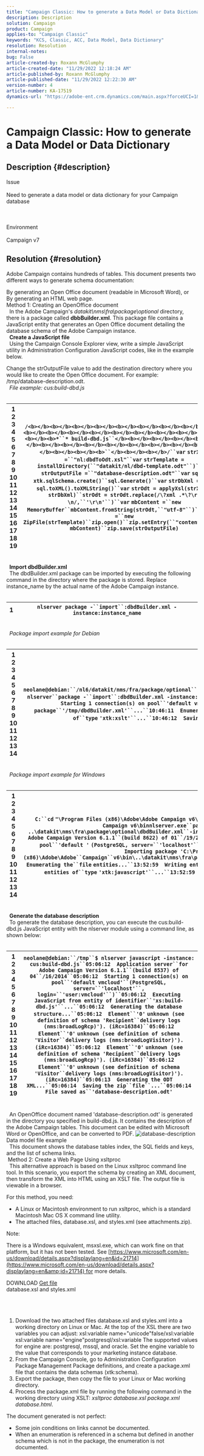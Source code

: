 ```yaml
---
title: "Campaign Classic: How to generate a Data Model or Data Dictionary"
description: Description
solution: Campaign
product: Campaign
applies-to: "Campaign Classic"
keywords: "KCS, Classic, ACC, Data Model, Data Dictionary"
resolution: Resolution
internal-notes: 
bug: False
article-created-by: Roxann McGlumphy
article-created-date: "11/29/2022 12:18:24 AM"
article-published-by: Roxann McGlumphy
article-published-date: "11/29/2022 12:22:30 AM"
version-number: 4
article-number: KA-17519
dynamics-url: "https://adobe-ent.crm.dynamics.com/main.aspx?forceUCI=1&pagetype=entityrecord&etn=knowledgearticle&id=d691fa51-7b6f-ed11-9561-6045bd006079"

---
```

# Campaign Classic: How to generate a Data Model or Data Dictionary

## Description {#description}

Issue<br><br>Need to generate a data model or data dictionary for your Campaign database<br><br> <br><br>Environment<br><br>Campaign v7

## Resolution {#resolution}


Adobe Campaign contains hundreds of tables. This document presents two different ways to generate schema documentation:

By generating an Open Office document (readable in Microsoft Word), or 
By generating an HTML web page.
<br>Method 1: Creating an OpenOffice document<br> 
In the Adobe Campaign's *datakit\nms\fra\package\optional* directory, there is a package called <b>dbbBuilder.xml</b>. This package file contains a JavaScript entity that generates an Open Office document detailing the database schema of the Adobe Campaign instance.
<br> 
<b>Create a JavaScript file</b>
<br> 
Using the Campaign Console Explorer view, write a simple JavaScript utility in Administration  Configuration  JavaScript codes, like in the example below.

Change the strOutputFile value to add the destination directory where you would like to create the Open Office document. For example: /tmp/database-description.odt.
<br> 
*File example: cus:build-dbd.js*
<br> <br>

| 1<br>2<br>3<br>4<br>5<br>6<br>7<br>8<br>9<br>10<br>11<br>12<br>13<br>14<br>15<br>16<br>17<br>18<br>19 | `/<b></b><b></b><b></b><b></b><b></b><b></b><b></b><b></b><b></b><b></b><b></b><b></b><b></b><b></b><b></b><b></b><b></b>``<b></b><b></b><b>*``* build-dbd.js``</b><b></b><b></b><b></b><b></b><b></b><b></b><b></b><b></b><b></b><b></b><b></b><b></b><b></b><b></b><b></b><b></b><b>``</b><b></b><b></b>/``var` `strXslt =``"nl:dbdToOdt.xsl"``var` `strTemplate = installDirectory(``"datakit/nl/dbd-template.odt"``)``var` `strOutputFile =``"database-description.odt"``var` `sql = xtk.sqlSchema.create()``sql.Generate()``var` `strDbXml = db = sql.toXML().toXMLString()``var` `strOdt = applyXsl(strXslt, strDbXml)``strOdt = strOdt.replace(/\?xml .*\?\r?\n/,``'\r\n'``)``var` `mbContent =``new` `MemoryBuffer``mbContent.fromString(strOdt,``"utf-8"``)``var` `zip =``new` `ZipFile(strTemplate)``zip.open()``zip.setEntry(``"content.xml"``, mbContent)``zip.save(strOutputFile)` |
| --- | --- |

<br> 
<b>Import dbdBuilder.xml</b>
<br> 
The dbdBuilder.xml package can be imported by executing the following command in the directory where the package is stored. Replace instance_name by the actual name of the Adobe Campaign instance.
<br> <br>

| 1 | `nlserver package -``import``:dbdBuilder.xml -instance:instance_name` |
| --- | --- |

<br> 
*Package import example for Debian*
<br> <br>

| 1<br>2<br>3<br>4<br>5<br>6<br>7<br>8<br>9<br>10<br>11<br>12<br>13<br>14 | `neolane@debian:``/nl6/datakit/nms/fra/package/optional``$``cd````/nl6/datakit/nms/fra/package/optional``neolane@debian:``/nl6/datakit/nms/fra/package/optional``$ nlserver``package -``import``:dbdBuilder.xml -instance:``10:46:09  Application server``for` `Adobe Campaign Version 6.1.1``(build 8537) of 04``/16/2014``10:46:09  Starting 1 connection(s) on pool``'default vmcloud'``(PostgreSQL, server=``'localhost'``, login=``'user:password'``)``10:46:09  Importing package``'/tmp/dbdBuilder.xml'``...``10:46:11  Enumerating the``file` `entities...``10:46:11  Writing entities``in` `the database...``10:46:11  Saving entities of``type` `'xtk:xslt'``...``10:46:12  Saving entities of``type` `'xtk:javascript'``...``10:46:12  Installation of packages successful.` |
| --- | --- |

<br> 
*Package import example for Windows*
<br> <br>

| 1<br>2<br>3<br>4<br>5<br>6<br>7<br>8<br>9<br>10<br>11<br>12<br>13<br>14 | `C:``cd` `"\Program Files (x86)\Adobe\Adobe Campaign v6\bin"``C:\Program Files (x86)\Adobe\Adobe Campaign v6\binnlserver.exe``package -``import``: ..\datakit\nms\fra\package\optional\dbdBuilder.xml``-instance:``13:52:57  Application server``for` `Adobe Campaign Version 6.1.1``(build 8622) of 01``/19/2015``13:52:57  Starting 1 connection(s) on pool``'default '` `(PostgreSQL, server=``'localhost'``, login=``'user:password'``)``13:52:57  Importing package 'C:\Program Files (x86)\Adobe\Adobe``Campaign``v6\bin\..\datakit\nms\fra\package\optional\dbdBuilder.xml'...``13:52:59  Enumerating the``file` `entities...``13:52:59  Writing entities``in` `the database...``13:52:59  Saving entities of``type` `'xtk:javascript'``...``13:52:59  Installation of packages successful.` |
| --- | --- |

<br> 
<b>Generate the database description</b>
<br> 
To generate the database description, you can execute the cus:build-dbd.js JavaScript entity with the nlserver module using a command line, as shown below:
<br> <br>

| 1<br>2<br>3<br>4<br>5<br>6<br>7<br>8<br>9<br>10<br>11<br>12<br>13<br>14<br>15<br>16<br>17<br>18<br>19 | `neolane@debian:``/tmp``$ nlserver javascript -instance: cus:build-dbd.js``05:06:12  Application server``for` `Adobe Campaign Version 6.1.1``(build 8537) of 04``/16/2014``05:06:12  Starting 1 connection(s) on pool``'default vmcloud'``(PostgreSQL, server=``'localhost'``, login=``'user:vmcloud'``)``05:06:12  Executing JavaScript from entity of identifier``'xs:build-dbd.js'``...``05:06:12  Generating the database structure...``05:06:12  Element``'0'` `unknown (see definition of schema 'Recipient``delivery logs (nms:broadLogRcp)'). (iRc=16384)``05:06:12  Element``'0'` `unknown (see definition of schema 'Visitor``delivery logs (nms:broadLogVisitor)'). (iRc=16384)``05:06:12  Element``'0'` `unknown (see definition of schema 'Recipient``delivery logs (nms:broadLogRcp)'). (iRc=16384)``05:06:12  Element``'0'` `unknown (see definition of schema 'Visitor``delivery logs (nms:broadLogVisitor)'). (iRc=16384)``05:06:13  Generating the ODT XML...``05:06:14  Saving the zip``file``...``05:06:14  File saved as``'database-description.odt'` |
| --- | --- |

<br> 
An OpenOffice document named 'database-description.odt' is generated in the directory you specified in build-dbd.js. It contains the description of the Adobe Campaign tables. This document can be edited with Microsoft Word or OpenOffice, and can be converted to PDF.
![database-description](https://helpx.adobe.com/content/dam/help/en/campaign/kb/generate-data-model/jcr%3acontent/main-pars/image/database-description.gif "database-description")Data model file example<br> 
This document shows the database tables index, the SQL fields and keys, and the list of schema links.
<br> Method 2: Create a Web Page Using xsltproc<br> 
This alternative approach is based on the Linux xsltproc command line tool. In this scenario, you export the schema by creating an XML document, then transform the XML into HTML using an XSLT file. The output file is viewable in a browser.

For this method, you need:

- A Linux or Macintosh environment to run xsltproc, which is a standard Macintosh Mac OS X command line utility.
- The attached files, database.xsl, and styles.xml (see attachments.zip).


Note:

There is a Windows equivalent, msxsl.exe, which can work fine on that platform, but it has not been tested. See [https://www.microsoft.com/en-us/download/details.aspx?displaylang=en&id=21714](https://www.microsoft.com/en-us/download/details.aspx?displaylang=en&amp;id=21714) for more details.



DOWNLOAD
[Get file](https://helpx.adobe.com/content/dam/help/en/campaign/kb/generate-data-model/jcr:content/main-pars/download_123504941/attachments.zip "attachments.zip") <br>database.xsl and styles.xml<br> <br> <br> 
1. Download the two attached files database.xsl and styles.xml into a working directory on Linux or Mac. At the top of the XSL there are two variables you can adjust:
    xsl:variable name="unicode"false/xsl:variable
    xsl:variable name="engine"postgresql/xsl:variable
    The supported values for engine are: postgresql, mssql, and oracle. Set the engine variable to the value that corresponds to your marketing instance database.
2. From the Campaign Console, go to Administration  Configuration  Package Management  Package definitions, and create a package.xml file that contains the data schemas (xtk:schema).
3. Export the package, then copy the file to your Linux or Mac working directory.
4. Process the package.xml file by running the following command in the working directory using XSLT: *xsltproc database.xsl package.xml  database.html*.


The document generated is not perfect:

- Some join conditions on links cannot be documented.
- When an enumeration is referenced in a schema but defined in another schema which is not in the package, the enumeration is not documented.

